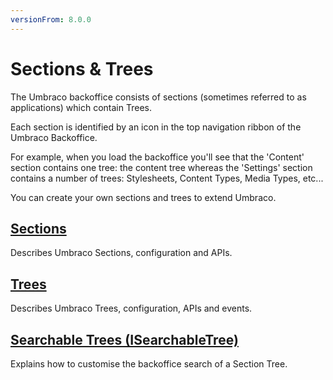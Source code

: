 ```yaml
---
versionFrom: 8.0.0
---
```


# Sections & Trees

The Umbraco backoffice consists of sections (sometimes referred to as applications) which contain Trees.

Each section is identified by an icon in the top navigation ribbon of the Umbraco Backoffice.

For example, when you load the backoffice you'll see that the 'Content' section contains one tree: the content tree whereas the 'Settings' section contains a number of trees: Stylesheets, Content Types, Media Types, etc...

You can create your own sections and trees to extend Umbraco.

## [Sections](sections.md)

Describes Umbraco Sections, configuration and APIs.

## [Trees](trees.md)

Describes Umbraco Trees, configuration, APIs and events.

## [Searchable Trees (ISearchableTree)](Searchable-Trees)

Explains how to customise the backoffice search of a Section Tree.
